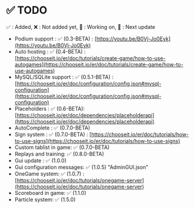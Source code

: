 # ✅ TODO



✅  : Added, ❌  : Not added yet, 👷  : Working on, 📩  : Next update

* Podium support :  ✅ (0.3-BETA) : [https://youtu.be/B0Vj-Jo0Eyk](https://youtu.be/B0Vj-Jo0Eyk)
* Auto hosting : ✅ (0.4-BETA) : [https://chooseit.io/er/doc/tutorials/create-game/how-to-use-autogames](https://chooseit.io/er/doc/tutorials/create-game/how-to-use-autogames)
* MySQL/SQLite support : ✅ (0.5.1-BETA) : [https://chooseit.io/er/doc/configuration/config.json#mysql-configuration](https://chooseit.io/er/doc/configuration/config.json#mysql-configuration)
* Placeholders : ✅ (0.6-BETA): [https://chooseit.io/er/doc/dependencies/placeholderapi](https://chooseit.io/er/doc/dependencies/placeholderapi)
* AutoComplete : ✅ (0.7.0-BETA)
* Sign system : ✅ (0.7.0-BETA) : [https://chooseit.io/er/doc/tutorials/how-to-use-signs](https://chooseit.io/er/doc/tutorials/how-to-use-signs)
* Custom tablist in game: ✅ (0.7.0-BETA)
* Replays and training: ✅ (0.8.0-BETA)
* Gui update :  ✅ (1.0.0)
* Gui configuration messages: ✅ (1.0.5)  "AdminGUI.json"
* OneGame system: ✅ (1.0.7) : [https://chooseit.io/er/doc/tutorials/onegame-server](https://chooseit.io/er/doc/tutorials/onegame-server)
* Scoreboard in game: ✅  (1.1.0)
* Particle system: ✅  (1.5.0)
